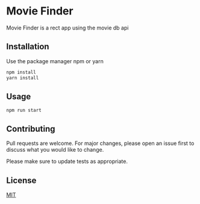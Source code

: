 # Movie Finder

Movie Finder is a rect app using the movie db api

## Installation

Use the package manager npm or yarn

```bash
npm install
yarn install
```

## Usage

```
npm run start

```

## Contributing

Pull requests are welcome. For major changes, please open an issue first
to discuss what you would like to change.

Please make sure to update tests as appropriate.

## License

[MIT](https://choosealicense.com/licenses/mit/)
